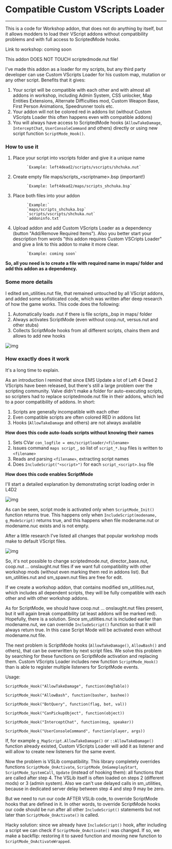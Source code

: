 # Compatible Custom VScripts Loader
-------------------------------------

This is a code for Workshop addon, that does not do anything by itself, but it allows modders to load their VScript addons without compatibility problems and with full access to ScriptedMode hooks.

Link to workshop: coming soon

This addon DOES NOT TOUCH scriptedmode.nut file!

I've made this addon as a loader for my scripts, but any third party developer can use Custom VScripts Loader for his custom map, mutation or any other script. Benefits that it gives:
1. Your script will be compatible with each other and with almost all addons in workshop, including Admin System, CSS unlocker, Map Entities Extensions, Alternate Difficulties mod, Custom Weapon Base, First Person Animations, Speedrunner tools etc.
2. Your addon will not be colored red in addons list (without Custom VScripts Loader this often happens even with compatible addons)
3. You will always have access to ScriptedMode hooks (`AllowTakeDamage`, `InterceptChat`, `UserConsoleCommand` and others) directly or using new script function `ScriptMode_Hook()`.

### How to use it

1. Place your script into vscripts folder and give it a unique name

             `Example: left4dead2/scripts/vscripts/shchuka.nut`

2. Create empty file maps/scripts_\<scriptname>\.bsp (important!)

             `Example: left4dead2/maps/scripts_shchuka.bsp`

3. Place both files into your addon

             `Example:`
             `maps/scripts_shchuka.bsp`
             `scripts/vscripts/shchuka.nut`
             `addoninfo.txt`

4. Upload addon and add Custom VScripts Loader as a dependency (button "Add/Remove Required Items"). Also you better start your description from words "this addon requires Custom VSCripts Loader" and give a link to this addon to make it more clear.

             `Example: coming soon`

**So, all you need is to create a file with required name in maps/ folder and add this addon as a dependency.**

### Some more details

I edited sm_utilities.nut file, that remained untouched by all VScript addons, and added some sofisticated code, which was written after deep research of how the game works. This code does the following:
1. Automatically loads <scriptname>.nut if there is file scripts_<scriptname>.bsp in maps/ folder
2. Always activates ScriptMode (even without coop.nut, versus.nut and other stubs)
3. Collects ScriptMode hooks from all different scripts, chains them and allows to add new hooks

![img](https://scheme)

### How exactly does it work

It's a long time to explain.

As an introduction I remind that since EMS Update a lot of Left 4 Dead 2 VScripts have been released, but there's still a large problem over the scripting community. Valve didn't make a folder for auto-executing scripts, so scripters had to replace scriptedmode.nut file in their addons, which led to a poor compatibility of addons. In short:

1. Scripts are generally incompatible with each other
2. Even compatible scripts are often colored RED in addons list
3. Hooks (`AllowTakeDamage` and others) are not always available

**How does this code auto-loads scripts without knowing their names**

1. Sets CVar `con_logfile = ems/scriptloader/<filename>`
2. Issues command `maps script_`, so list of `script_*.bsp` files is written to `<filename>`
3. Reads and parsing `<filename>`, extracting script names
4. Does `IncludeScript("<script>")` for each `script_<script>.bsp` file

**How does this code enables ScriptMode**

I'll start a detailed explanation by demonstrating script loading order in L4D2

![img](https://pp.userapi.com/c855432/v855432672/a4df3/1j0WosClEa8.jpg)

As can be seen, script mode is activated only when `ScriptMode_Init()` function returns true. This happens only when `IncludeScript(modename, g_ModeScript)` returns true, and this happens when file modename.nut or modename.nuc exists and is not empty.

After a little research I've listed all changes that popular workshop mods make to default VScript files.

![img](https://pp.userapi.com/c855416/v855416346/a6f67/hYocYWPuOI4.jpg)

So, it's not possible to change scriptedmode.nut, director_base.nut, coop.nut ... onslaught.nut files if we want full compatibility with other workshop mods (without even marking them red in addons list). But sm_utilities.nut and sm_spawn.nut files are free for edit.

If we create a workshop addon, that contains modified sm_utilities.nut, which includes all dependent scripts, they will be fully compatible with each other and with other workshop addons.

As for ScriptMode, we should have coop.nut ... onslaught.nut files present, but it will again break compatibility (at least addons will be marked red). Hopefully, there is a solution. Since sm_utilities.nut is included earlier than modename.nut, we can override `IncludeScript()` function so that it will always return true. In this case Script Mode will be activated even without modename.nut file.

The next problem is ScriptMode hooks (`AllowTakeDamage()`, `AllowBash()` and others), that can be overwritten by next script files. We solve this problem by searching for these functions on ScriptMode activation and replacing them. Custom VScripts Loader includes new function `ScriptMode_Hook()` than is able to register multiple listeners for ScriptMode events.

Usage:

`ScriptMode_Hook("AllowTakeDamage", function(dmgTable))`

`ScriptMode_Hook("AllowBash", function(basher, bashee))`

`ScriptMode_Hook("BotQuery", function(flag, bot, val))`

`ScriptMode_Hook("CanPickupObject", function(object))`

`ScriptMode_Hook("InterceptChat", function(msg, speaker))`

`ScriptMode_Hook("UserConsoleCommand", function(player, args))`

If, for example `g_MapScript.AllowTakeDamage()` or `::AllowTakeDamage()` function already existed, Custom VScripts Loader will add it as listener and will allow to create new listeners for the same event.

Now the problem is VSLib compatibility. This library completely overrides functions `ScriptMode_OnActivate`, `ScriptMode_OnGameplayStart`, `ScriptMode_SystemCall`, `Update` (instead of hooking them): all functions that are called after step 4. The VSLib itself is often loaded on steps 2 (different mods) or 3 (admin system). Also we can't use delayed calls in sm_utilities, because in dedicated server delay between step 4 and step 9 may be zero.

But we need to run our code AFTER VSLib code, to override ScriptMode hooks that are defined in it. In other words, to override ScriptMode hooks our code should be run after all other `IncludeScript()` statements but not later than `ScriptMode_OnActivate()` is called.

Hacky solution: since we already have `IncludeScript()` hook, after including a script we can check if `ScriptMode_OnActivate()` was changed. If so, we make a backflip: restoring it to saved function and moving new function to `ScriptMode_OnActivateWrapped`.
